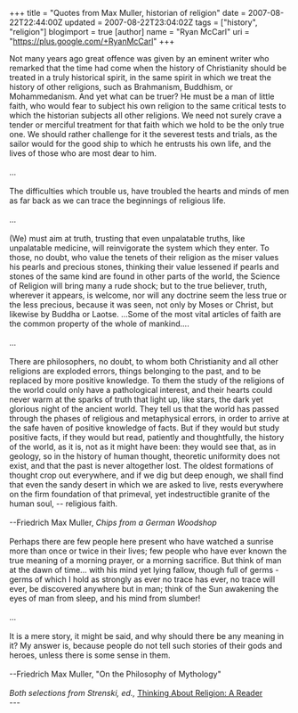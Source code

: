 +++
title = "Quotes from Max Muller, historian of religion"
date = 2007-08-22T22:44:00Z
updated = 2007-08-22T23:04:02Z
tags = ["history", "religion"]
blogimport = true
[author]
	name = "Ryan McCarl"
	uri = "https://plus.google.com/+RyanMcCarl"
+++

Not many years ago great offence was given by an eminent writer who remarked that the time had come when the history of Christianity should be treated in a truly historical spirit, in the same spirit in which we treat the history of other religions, such as Brahmanism, Buddhism, or Mohammedanism. And yet what can be truer? He must be a man of little faith, who would fear to subject his own religion to the same critical tests to which the historian subjects all other religions. We need not surely crave a tender or merciful treatment for that faith which we hold to be the only true one. We should rather challenge for it the severest tests and trials, as the sailor would for the good ship to which he entrusts his own life, and the lives of those who are most dear to him.<br /><br />...<br /><br />The difficulties which trouble us, have troubled the hearts and minds of men as far back as we can trace the beginnings of religious life.<br /><br />...<br /><br />(We) must aim at truth, trusting that even unpalatable truths, like unpalatable medicine, will reinvigorate the system which they enter. To those, no doubt, who value the tenets of their religion as the miser values his pearls and precious stones, thinking their value lessened if pearls and stones of the same kind are found in other parts of the world, the Science of Religion will bring many a rude shock; but to the true believer, truth, wherever it appears, is welcome, nor will any doctrine seem the less true or the less precious, because it was seen, not only by Moses or Christ, but likewise by Buddha or Laotse.  ...Some of the most vital articles of faith are the common property of the whole of mankind....<br /><br />...<br /><br />There are philosophers, no doubt, to whom both Christianity and all other religions are exploded errors, things belonging to the past, and to be replaced by more positive knowledge. To them the study of the religions of the world could only have a pathological interest, and their hearts could never warm at the sparks of truth that light up, like stars, the dark yet glorious night of the ancient world.  They tell us that the world has passed through the phases of religious and metaphysical errors, in order to arrive at the safe haven of positive knowledge of facts.  But if they would but study positive facts, if they would but read, patiently and thoughtfully, the history of the world, as it is, not as it might have been: they would see that, as in geology, so in the history of human thought, theoretic uniformity does not exist, and that the past is never altogether lost. The oldest formations of thought crop out everywhere, and if we dig but deep enough, we shall find that even the sandy desert in which we are asked to live, rests everywhere on the firm foundation of that primeval, yet indestructible granite of the human soul, -- religious faith.<br /><br />--Friedrich Max Muller, <em>Chips from a German Woodshop</em><br /><br />Perhaps there are few people here present who have watched a sunrise more than once or twice in their lives; few people who have ever known the true meaning of a morning prayer, or a morning sacrifice.  But think of man at the dawn of time... with his mind yet lying fallow, though full of germs - germs of which I hold as strongly as ever no trace has ever, no trace will ever, be discovered anywhere but in man; think of the Sun awakening the eyes of man from sleep, and his mind from slumber!<br /><br />...<br /><br />It is a mere story, it might be said, and why should there be any meaning in it?  My answer is, because people do not tell such stories of their gods and heroes, unless there is some sense in them.<br /><br />--Friedrich Max Muller, "On the Philosophy of Mythology"<br /><br /><em>Both selections from Strenski, ed., </em><a href="http://www.amazon.com/Thinking-about-Religion-Ivan-Strenski/dp/140512167X/ref=pd_bbs_sr_2/104-9600508-5525554?ie=UTF8&s=books&amp;qid=1187838214&amp;sr=8-2">Thinking About Religion: A Reader</a><br />---
